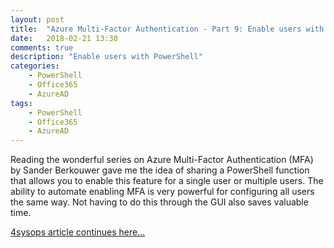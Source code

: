 ```yaml
---
layout: post
title:  "Azure Multi-Factor Authentication - Part 9: Enable users with PowerShell"
date:   2018-02-21 13:30
comments: true
description: "Enable users with PowerShell"
categories: 
    - PowerShell
    - Office365
    - AzureAD
tags: 
    - PowerShell
    - Office365
    - AzureAD
---
```


Reading the wonderful series on Azure Multi-Factor Authentication (MFA) by Sander Berkouwer gave me the idea of sharing a PowerShell 
function that allows you to enable this feature for a single user or multiple users. The ability to automate enabling MFA is very 
powerful for configuring all users the same way. Not having to do this through the GUI also saves valuable time.

[4sysops article continues here...](https://4sysops.com/archives/azure-multi-factor-authentication-part-9-enable-users-with-powershell/) 
